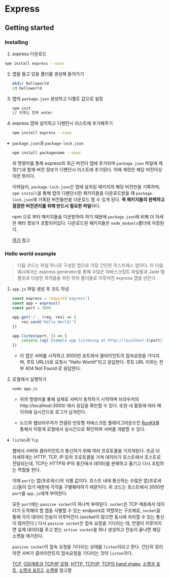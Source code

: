 # Express

## Getting started

### Installing

1. express 다운로드

  ```bash
  npm install express --save
  ```

2. 앱을 들고 있을 폴더를 생성해 들어가기

   ```bash
   mkdir helloworld
   cd helloworld
   ```

3. 앱의 `package.json` 생성하고 디폴트 값으로 설정

   ```bash
   npm init
   // 이후는 전부 enter
   ```

4. express 앱에 설치하고 디펜던시 리스트에 추가해주기

   ```bash
   npm install express --save
   ```

   

- `package.json`과 `package-lock.json` 

  ```bash
  npm install packagename --save
  ```

  위 명령어를 통해 express의 최근 버전이 앱에 추가되며 `package.json` 파일에 캐럿(^)과 함께 버전 정보가 디펜던시 리스트에 추가된다. 이때 캐럿은 해당 버전이상이란 뜻이다. 

  이와달리, `package-lock.json`은 앱에 설치된 패키지의 해당 버전만을 기록하며, `npm install`을 통해 앱의 디펜던시한 패키지들을 다운로드받을 때 `package-lock.json`에 기록된 버전들만을 다운로드 할 수 있게 된다. **즉 패키지들의 완벽하고 깔끔한 버전관리를 위해 반드시 필요한 파일**이다. 

  npm 으로 부터 패키지들을 다운받아야 하기 때문에 `package.json`에 비해 더 자세한 메타 정보가 포함되어있다. 다운로드된 패키지들은 `node_moduels`폴더에 저장된다.

  [여기](https://medium.com/@hossam.hilal0/package-json-vs-package-lock-json-vs-npm-shrinkwrap-json-33fcddc1521a) 참고



### Hello world example

> 다음 코드는 파일 하나로 구성된 앱으로 가장 간단한 익스프레스 앱이다. 이 다음 예시에서는 express generator을 통해 수많은 자바스크립트 파일들과 Jade 템플릿과 다양한 목적들을 위한 하위 폴더들로 이루어진 express 앱을 만든다.

1. `app.js` 파일 생성 후 코드 작성

   ```js
   const express = require('express')
   const app = express()
   const port = 3000
   
   app.get('/', (req, res) => {
       res.send('Hello World!')
   })
   
   app.listen(port, () => {
       console.log(`Example app listening at http://localhost:${port}`)
   })
   ```

   - 이 앱은 서버를 시작하고 3000번 포트에서 클라이언트의 접속요청을 기다리며, 루트 URL(/)로 요청시 "Hello World!"라고 응답한다. 루트 URL 이외는 전부 404 Not Found 로 응답한다.

     

2. 로컬에서 실행하기

   ```bash
   node app.js
   ```

   - 위의 명령어를 통해 실제로 서버가 동작하기 시작하며 브라우저의 http://localhost:3000/ 에서 응답을 확인할 수 있다. 또한 내 활동에 따라 페이지에 실시간으로 로그가 남겨진다.

   - 노드와 웹브라우저가 연결된 반응형 자바스크립 플레이그라운드인 [RunKit](https://runkit.com/home)를 통해서 이렇게 로컬에서 실시간으로 확인하며 서버를 개발할 수 있다.

     

- `listen`과 `Tcp`

   웹에서 서버와 클라이언트가 통신하기 위해 여러 프로토콜을 거치게된다. 조금 더 자세하게는 HTTP, TCP, IP 등의 프로토콜을 거쳐 데이터가 호스트에서 호스트로 전달되는데, TCP는 HTTP와 IP의 중간에서 데이터를 분해하고 옮기고 다시 조립하는 역할을 한다.

   이때 `port`는 앱(프로세스)의 식별 값이다. 호스트 내에 통신하는 수많은 앱(프로세스)들이 있기 때문에 각각을 구별해야하기 때문이다. 위 코드는 호스트에서 3000번 `port`를 `app.js`에게 부여한다.

   모든 `port`에는 `passive socket`이 하나씩 부여된다. `socket`은 TCP 계층에서 데이터가 도착해야 할 앱을 식별할 수 있는 endpoint로 역할하는 구조체로, `socket`을 통해 각각 데이터 전송이 이루어진다.(socket이 많으면 동시에 처리할 수 있는 통신이 많아진다.) 다시 `passive socket`은 접속 요청을 기다리는 데, 연결이 이루어지면 실제 데이터를 주고 받는 `active socket`을 하나 생성하고 전송이 끝나면 해당 소켓을 제거한다. 

   `passive socket`이 접속 요청을 기다리는 상태를 `listen`이라고 한다. 간단히 정리하면 서버가 클라이언트의 접속요청을 기다리는 것이 `listen`이다.

  [TCP](https://ko.wikipedia.org/wiki/%EC%A0%84%EC%86%A1_%EC%A0%9C%EC%96%B4_%ED%94%84%EB%A1%9C%ED%86%A0%EC%BD%9C), [OSI계층과 TCP/IP 모델](https://medium.com/harrythegreat/osi%EA%B3%84%EC%B8%B5-tcp-ip-%EB%AA%A8%EB%8D%B8-%EC%89%BD%EA%B2%8C-%EC%95%8C%EC%95%84%EB%B3%B4%EA%B8%B0-f308b1115359), [HTTP, TCP/IP](https://medium.com/@chrisjune_13837/web-http-tcp-ip-%EB%A9%94%EC%8B%9C%EC%A7%80%EB%9E%80-4b2721fe296f), [TCP의 hand shake](https://medium.com/@saven7788/layer4%EC%97%90%EC%84%9C-%ED%95%98%EB%8A%94-%EC%9D%BC-tcp-vs-udp-49ad6ade602), [소켓과 포트](http://blog.naver.com/PostView.nhn?blogId=myca11&logNo=221389847130), [소켓과 포트2](https://medium.com/fantageek/understanding-socket-and-port-in-tcp-2213dc2e9b0c), [소켓](https://docs.oracle.com/javase/tutorial/networking/sockets/definition.html)를 참고함



